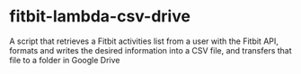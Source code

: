 # fitbit-lambda-csv-drive
A script that retrieves a Fitbit activities list from a user with the Fitbit API, formats and writes the desired information into a CSV file, and transfers that file to a folder in Google Drive
